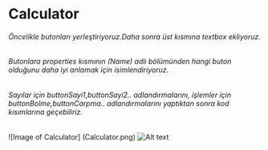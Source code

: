 # Calculator
###### Öncelikle butonları yerleştiriyoruz.Daha sonra üst kısmına textbox ekliyoruz.
###### Butonlara properties kısmının (Name) adlı bölümünden hangi buton olduğunu daha iyi anlamak için isimlendiriyoruz.
###### Sayılar için buttonSayi1,buttonSayi2.. adlandırmalarını, işlemler için buttonBolme,buttonCarpma.. adlandırmalarını yaptıktan sonra kod kısımlarına geçebiliriz.
![Image of Calculator] (Calculator.png)
![Alt text](relative/path/to/veritabani.png?raw=true "Title")
